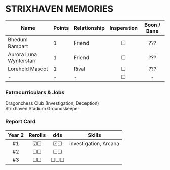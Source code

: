 # STRIXHAVEN MEMORIES

| Name                    | Points | Relationship | Insperation | Boon / Bane | 
| ----------------------- | ------ | ------------ |:---:|:---:|
| Bhedum Rampart          |   1    |    Friend    |  ☐  | ??? |
| Aurora Luna Wynterstarr |   1    |    Friend    |  ☐  | ??? |
| Lorehold Mascot         |   1    |    Rival     |  ☐  | ??? | 
| -                       |   -    |   -          |  ☐  |  -  |

### Extracurriculars & Jobs
Dragonchess Club (Investigation, Deception) \
Strixhaven Stadium Groundskeeper

### Report Card
| Year 2 | Rerolls | d4s | Skills |
| :----: | :-----: | :-: | ------ | 
| #1 | ☑☐ | ☑☐ | Investigation, Arcana 
| #2 | ☐☐ | ☐☐ |
| #3 | ☐☐ | ☐☐☐ |
